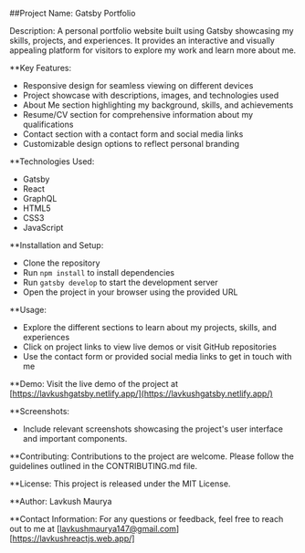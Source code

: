 ##Project Name: Gatsby Portfolio

Description: A personal portfolio website built using Gatsby showcasing my skills, projects, and experiences. It provides an interactive and visually appealing platform for visitors to explore my work and learn more about me.

**Key Features:
- Responsive design for seamless viewing on different devices
- Project showcase with descriptions, images, and technologies used
- About Me section highlighting my background, skills, and achievements
- Resume/CV section for comprehensive information about my qualifications
- Contact section with a contact form and social media links
- Customizable design options to reflect personal branding

**Technologies Used:
- Gatsby
- React
- GraphQL
- HTML5
- CSS3
- JavaScript

**Installation and Setup: 
- Clone the repository
- Run `npm install` to install dependencies
- Run `gatsby develop` to start the development server
- Open the project in your browser using the provided URL

**Usage: 
- Explore the different sections to learn about my projects, skills, and experiences
- Click on project links to view live demos or visit GitHub repositories
- Use the contact form or provided social media links to get in touch with me

**Demo: Visit the live demo of the project at [https://lavkushgatsby.netlify.app/](https://lavkushgatsby.netlify.app/)

**Screenshots: 
- Include relevant screenshots showcasing the project's user interface and important components.

**Contributing: Contributions to the project are welcome. Please follow the guidelines outlined in the CONTRIBUTING.md file.

**License: This project is released under the MIT License.

**Author: Lavkush Maurya

**Contact Information: For any questions or feedback, feel free to reach out to me at [lavkushmaurya147@gmail.com][https://lavkushreactjs.web.app/]
